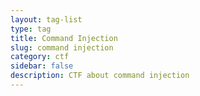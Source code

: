 ```yaml
---
layout: tag-list
type: tag
title: Command Injection
slug: command injection
category: ctf
sidebar: false
description: CTF about command injection
---
```

